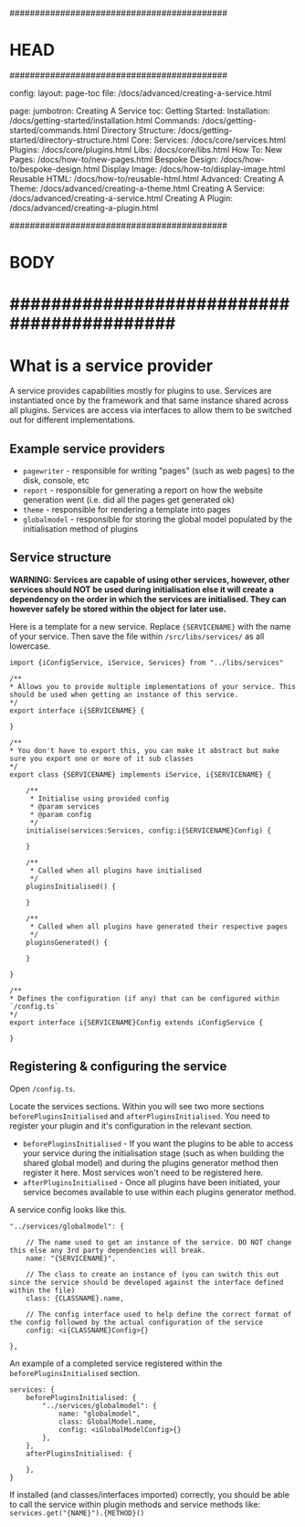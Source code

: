 ###########################################
# HEAD
###########################################

config: 
  layout: page-toc
  file: /docs/advanced/creating-a-service.html

page: 
  jumbotron: Creating A Service
  toc:
    Getting Started: 
      Installation: /docs/getting-started/installation.html
      Commands: /docs/getting-started/commands.html
      Directory Structure: /docs/getting-started/directory-structure.html
    Core:
      Services: /docs/core/services.html
      Plugins: /docs/core/plugins.html
      Libs: /docs/core/libs.html
    How To:
      New Pages: /docs/how-to/new-pages.html
      Bespoke Design: /docs/how-to/bespoke-design.html
      Display Image: /docs/how-to/display-image.html
      Reusable HTML: /docs/how-to/reusable-html.html
    Advanced:
      Creating A Theme: /docs/advanced/creating-a-theme.html
      Creating A Service: /docs/advanced/creating-a-service.html
      Creating A Plugin: /docs/advanced/creating-a-plugin.html

###########################################
# BODY
###########################################
=====

# What is a service provider


A service provides capabilities mostly for plugins to use. Services are instantiated once by the framework and that same instance shared across all plugins. Services are access via interfaces to allow them to be switched out for different implementations.

## Example service providers

- `pagewriter` - responsible for writing "pages" (such as web pages) to the disk, console, etc
- `report` - responsible for generating a report on how the website generation went (i.e. did all the pages get generated ok)
- `theme` - responsible for rendering a template into pages
- `globalmodel` - responsible for storing the global model populated by the initialisation method of plugins

## Service structure

**WARNING: Services are capable of using other services, however, other services should NOT be used during initialisation else it will create a dependency on the order in which the services are initialised. They can however safely be stored within the object for later use.**

Here is a template for a new service. Replace `{SERVICENAME}` with the name of your service. Then save the file within `/src/libs/services/` as all lowercase.

```
import {iConfigService, iService, Services} from "../libs/services"

/**
* Allows you to provide multiple implementations of your service. This should be used when getting an instance of this service.
*/
export interface i{SERVICENAME} {
    
}

/**
* You don't have to export this, you can make it abstract but make sure you export one or more of it sub classes
*/
export class {SERVICENAME} implements iService, i{SERVICENAME} {

    /**
     * Initialise using provided config
     * @param services 
     * @param config
     */
    initialise(services:Services, config:i{SERVICENAME}Config) {
        
    }

    /**
     * Called when all plugins have initialised
     */
    pluginsInitialised() {

    }

    /**
     * Called when all plugins have generated their respective pages
     */
    pluginsGenerated() {

    }

}

/**
* Defines the configuration (if any) that can be configured within `/config.ts`
*/
export interface i{SERVICENAME}Config extends iConfigService {

}
```

## Registering & configuring the service

Open `/config.ts`. 

Locate the services sections. Within you will see two more sections `beforePluginsInitialised` and `afterPluginsInitialised`. You need to register your plugin and it's configuration in the relevant section.

- `beforePluginsInitialised` - If you want the plugins to be able to access your service during the initialisation stage (such as when building the shared global model) and during the plugins generator method then register it here. Most services won't need to be registered here.
- `afterPluginsInitialised` - Once all plugins have been initiated, your service becomes available to use within each plugins generator method.

A service config looks like this.

```
"../services/globalmodel": { 
    
    // The name used to get an instance of the service. DO NOT change this else any 3rd party dependencies will break. 
    name: "{SERVICENAME}", 
    
    // The class to create an instance of (you can switch this out since the service should be developed against the interface defined within the file)
    class: {CLASSNAME}.name,
    
    // The config interface used to help define the correct format of the config followed by the actual configuration of the service
    config: <i{CLASSNAME}Config>{}

},
```

An example of a completed service registered within the `beforePluginsInitialised` section.

```
services: {
    beforePluginsInitialised: {
        "../services/globalmodel": { 
            name: "globalmodel", 
            class: GlobalModel.name,
            config: <iGlobalModelConfig>{}
        },
    },
    afterPluginsInitialised: {
        
    },
}
```

If installed (and classes/interfaces imported) correctly, you should be able to call the service within plugin methods and service methods like: `services.get("{NAME}").{METHOD}()`
